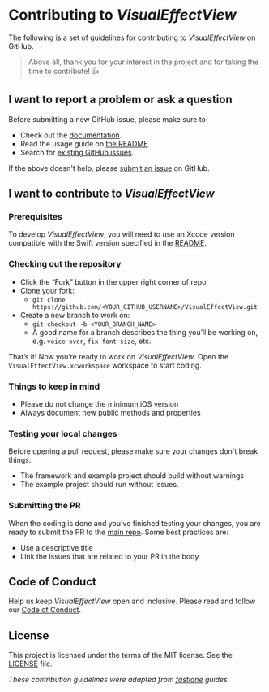 # Contributing to _VisualEffectView_

The following is a set of guidelines for contributing to _VisualEffectView_ on GitHub.

> Above all, thank you for your interest in the project and for taking the time to contribute! 👍

## I want to report a problem or ask a question

Before submitting a new GitHub issue, please make sure to

- Check out the [documentation](https://github.com/efremidze/VisualEffectView).
- Read the usage guide on [the README](https://github.com/efremidze/VisualEffectView/#usage).
- Search for [existing GitHub issues](https://github.com/efremidze/VisualEffectView/issues).

If the above doesn't help, please [submit an issue](https://github.com/efremidze/VisualEffectView/issues) on GitHub.

## I want to contribute to _VisualEffectView_

### Prerequisites

To develop _VisualEffectView_, you will need to use an Xcode version compatible with the Swift version specified in the [README](https://github.com/efremidze/Cluster/#requirements).

### Checking out the repository

- Click the “Fork” button in the upper right corner of repo
- Clone your fork:
    - `git clone https://github.com/<YOUR_GITHUB_USERNAME>/VisualEffectView.git`
- Create a new branch to work on:
    - `git checkout -b <YOUR_BRANCH_NAME>`
    - A good name for a branch describes the thing you’ll be working on, e.g. `voice-over`, `fix-font-size`, etc.

That’s it! Now you’re ready to work on _VisualEffectView_. Open the `VisualEffectView.xcworkspace` workspace to start coding.

### Things to keep in mind

- Please do not change the minimum iOS version
- Always document new public methods and properties

### Testing your local changes

Before opening a pull request, please make sure your changes don't break things.

- The framework and example project should build without warnings
- The example project should run without issues.

### Submitting the PR

When the coding is done and you’ve finished testing your changes, you are ready to submit the PR to the [main repo](https://github.com/efremidze/Cluster). Some best practices are:

- Use a descriptive title
- Link the issues that are related to your PR in the body

## Code of Conduct

Help us keep _VisualEffectView_ open and inclusive. Please read and follow our [Code of Conduct](CODE_OF_CONDUCT.md).

## License

This project is licensed under the terms of the MIT license. See the [LICENSE](LICENSE) file.

_These contribution guidelines were adapted from [_fastlane_](https://github.com/fastlane/fastlane) guides._
